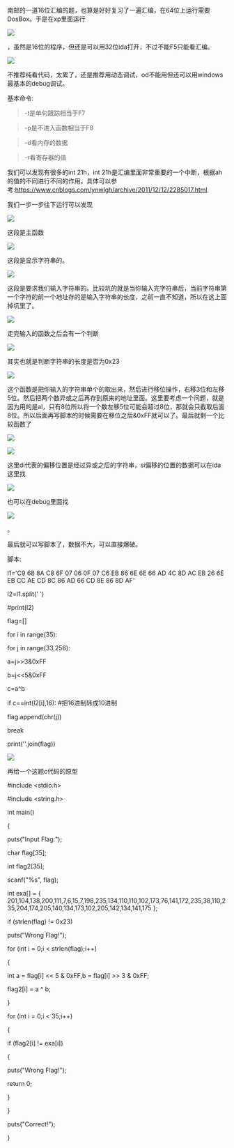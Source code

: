 南邮的一道16位汇编的题，也算是好好复习了一遍汇编，在64位上运行需要DosBox。于是在xp里面运行

![](media/62553b72b649129946a93bf07083404d.png)

，虽然是16位的程序，但还是可以用32位ida打开，不过不能F5只能看汇编。

![](media/cd471c81f46e41d834741f4bb29ae3db.png)

不推荐纯看代码，太累了，还是推荐用动态调试，od不能用但还可以用windows最基本的debug调试。

基本命令:

>   \-t是单句跟踪相当于F7

>   \-p是不进入函数相当于F8

>   \-d看内存的数据

>   \-r看寄存器的值

我们可以发现有很多的int 21h，int
21h是汇编里面非常重要的一个中断，根据ah的值的不同进行不同的作用。具体可以参考:<https://www.cnblogs.com/ynwlgh/archive/2011/12/12/2285017.html>

我们一步一步往下运行可以发现

![](media/e04d99334de73ab6d80b3e83bfa37f36.png)

这段是主函数

![](media/df936de7bf22eab273420c8213c11981.png)

这段是显示字符串的。

![](media/b4e1bc61cb06ee5cbdd8b102147e8b3b.png)

这段是要求我们输入字符串的。比较坑的就是当你输入完字符串后，当前字符串第一个字符的前一个地址存的是输入字符串的长度，之前一直不知道，所以在这上面掉坑里了。

![](media/df3f68afe2a5908633fbcc1d1032dfb6.png)

走完输入的函数之后会有一个判断

![](media/45d44c667d51794c60006ecc7013f0f7.png)

其实也就是判断字符串的长度是否为0x23

![](media/fae58712843693e54222dcea1a2aae8c.png)

这个函数是把你输入的字符串单个的取出来，然后进行移位操作，右移3位和左移5位。然后把两个数异或之后再存到原来的地址里面。这里要考虑一个问题，就是因为用的是al，只有8位所以将一个数左移5位可能会超过8位，那就会只截取后面8位。所以后面再写脚本的时候需要在移位之后&0xFF就可以了。最后就剩一个比较函数了

![](media/62df371eeb12e11611e67cc7d900e042.png)

![](media/49624c2e63c78f92fb2b88abab3546e6.png)

这里di代表的偏移位置是经过异或之后的字符串，si偏移的位置的数据可以在ida这里找

![](media/3214994971cf06d294f4b91393b3d69b.png)

也可以在debug里面找

![](media/e1c7c1e347331453ae4b829c0341437d.png)

。

最后就可以写脚本了，数据不大，可以直接爆破。

脚本:

l1='C9 68 8A C8 6F 07 06 0F 07 C6 EB 86 6E 6E 66 AD 4C 8D AC EB 26 6E EB CC AE
CD 8C 86 AD 66 CD 8E 86 8D AF'

l2=l1.split(' ')

\#print(l2)

flag=[]

for i in range(35):

for j in range(33,256):

a=j\>\>3&0xFF

b=j\<\<5&0xFF

c=a\^b

if c==int(l2[i],16): \#把16进制转成10进制

flag.append(chr(j))

break

print(''.join(flag))

![](media/7f83d892dcf52ea798697c02c2e161e2.png)

再给一个这题c代码的原型

\#include \<stdio.h\>

\#include \<string.h\>

int main()

{

puts("Input Flag:");

char flag[35];

int flag2[35];

scanf("%s", flag);

int exa[] = {
201,104,138,200,111,7,6,15,7,198,235,134,110,110,102,173,76,141,172,235,38,110,235,204,174,205,140,134,173,102,205,142,134,141,175
};

if (strlen(flag) != 0x23)

puts("Wrong Flag!");

for (int i = 0;i \< strlen(flag);i++)

{

int a = flag[i] \<\< 5 & 0xFF,b = flag[i] \>\> 3 & 0xFF;

flag2[i] = a \^ b;

}

for (int i = 0;i \< 35;i++)

{

if (flag2[i] != exa[i])

{

puts("Wrong Flag!");

return 0;

}

}

puts("Correct!");

}
